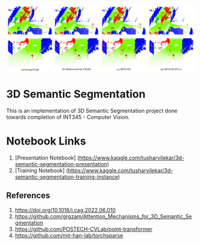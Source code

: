 ![](imgs/Street3D_viz.jpg)

# 3D Semantic Segmentation
This is an implementation of 3D Semantic Segmentation project done towards completion of INT345 - Computer Vision.



# Notebook Links
1. [Presentation Notebook] (https://www.kaggle.com/tusharvilekar/3d-semantic-segmentation-presentation)
2. [Training Notebook] (https://www.kaggle.com/tusharvilekar/3d-semantic-segmentation-training-instance)


## References

1. https://doi.org/10.1016/j.cag.2022.06.010
2. https://github.com/grgzam/Attention_Mechanisms_for_3D_Semantic_Segmentation
3. https://github.com/POSTECH-CVLab/point-transformer
4. https://github.com/mit-han-lab/torchsparse